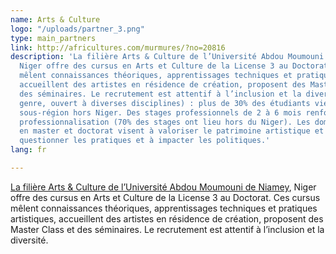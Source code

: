 ```yaml
---
name: Arts & Culture
logo: "/uploads/partner_3.png"
type: main_partners
link: http://africultures.com/murmures/?no=20816
description: 'La filière Arts & Culture de l’Université Abdou Moumouni de Niamey,
  Niger offre des cursus en Arts et Culture de la License 3 au Doctorat. Ces cursus
  mêlent connaissances théoriques, apprentissages techniques et pratiques artistiques,
  accueillent des artistes en résidence de création, proposent des Master Class et
  des séminaires. Le recrutement est attentif à l’inclusion et la diversité (âge,
  genre, ouvert à diverses disciplines) : plus de 30% des étudiants viennent de la
  sous-région hors Niger. Des stages professionnels de 2 à 6 mois renforcent le volet
  professionnalisation (70% des stages ont lieu hors du Niger). Les domaines de recherche
  en master et doctorat visent à valoriser le patrimoine artistique et culturel, à
  questionner les pratiques et à impacter les politiques.'
lang: fr

---
```

[La filière Arts & Culture de l’Université Abdou Moumouni de Niamey](http://africultures.com/murmures/?no=20816), Niger offre des cursus en Arts et Culture de la License 3 au Doctorat. Ces cursus mêlent connaissances théoriques, apprentissages techniques et pratiques artistiques, accueillent des artistes en résidence de création, proposent des Master Class et des séminaires. Le recrutement est attentif à l’inclusion et la diversité.